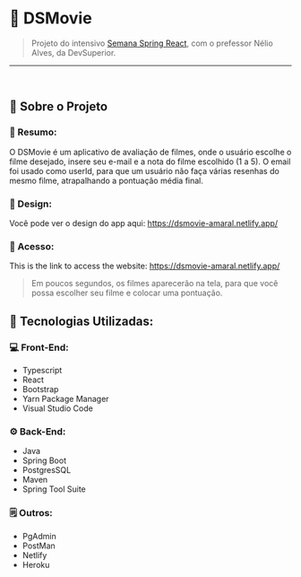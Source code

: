# 🎥 DSMovie
> Projeto do intensivo [Semana Spring React](https://learn.devsuperior.com/), com o prefessor Nélio Alves, da DevSuperior. 
<hr>
<br>

## 📜 Sobre o Projeto

### 🎯 Resumo:
O DSMovie é um aplicativo de avaliação de filmes, onde o usuário escolhe o filme desejado, insere seu e-mail e a nota do filme escolhido (1 a 5).
O email foi usado como userId, para que um usuário não faça várias resenhas do mesmo filme, atrapalhando a pontuação média final.

### 📐 Design:
Você pode ver o design do app aqui: https://dsmovie-amaral.netlify.app/

### 🚀 Acesso:
This is the link to access the website: https://dsmovie-amaral.netlify.app/

>Em poucos segundos, os filmes aparecerão na tela, para que você possa escolher seu filme e colocar uma pontuação.

## 🧰 Tecnologias Utilizadas:

### 💻 Front-End:
- Typescript
- React
- Bootstrap
- Yarn Package Manager
- Visual Studio Code

### ⚙️ Back-End:
- Java
- Spring Boot
- PostgresSQL
- Maven
- Spring Tool Suite

### 🗒️ Outros:
- PgAdmin
- PostMan
- Netlify
- Heroku



